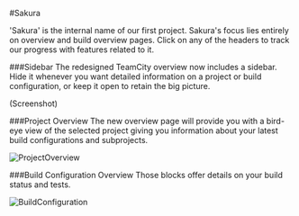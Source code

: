 #Sakura

'Sakura' is the internal name of our first project. Sakura's focus lies entirely on 
overview and build overview pages. 
Click on any of the headers to track our progress with features related to it.


###Sidebar
The redesigned TeamCity overview now includes a sidebar. Hide it whenever you want
detailed information on a project or build configuration, or keep it open to retain 
the big picture. 

(Screenshot)

###Project Overview 
The new overview page will provide you with a bird-eye view of the selected project
giving you information about your latest build configurations and subprojects. 

![ProjectOverview](file:///Users/jetbrains/Desktop/Project%20overview%20Text/project_overview1.png)


###Build Configuration Overview
Those blocks offer details on your build status and tests.

![BuildConfiguration](file:///Users/jetbrains/Desktop/Screen%20Shot%202019-02-22%20at%2015.33.07%20copy.png)

